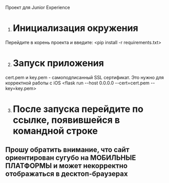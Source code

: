 Проект для Junior Experience

1. # Инициализация окружения
Перейдите в корень проекта и введите:
<pip install -r requirements.txt>

2. # Запуск приложения
cert.pem и key.pem - самоподписанный SSL сертификат. Это нужно для корректной работы с iOS
<flask run --host 0.0.0.0 --cert=cert.pem --key=key.pem>

3. # После запуска перейдите по ссылке, появившейся в командной строке
## Прошу обратить внимание, что сайт ориентирован сугубо на МОБИЛЬНЫЕ ПЛАТФОРМЫ и может некорректно отображаться в десктоп-браузерах